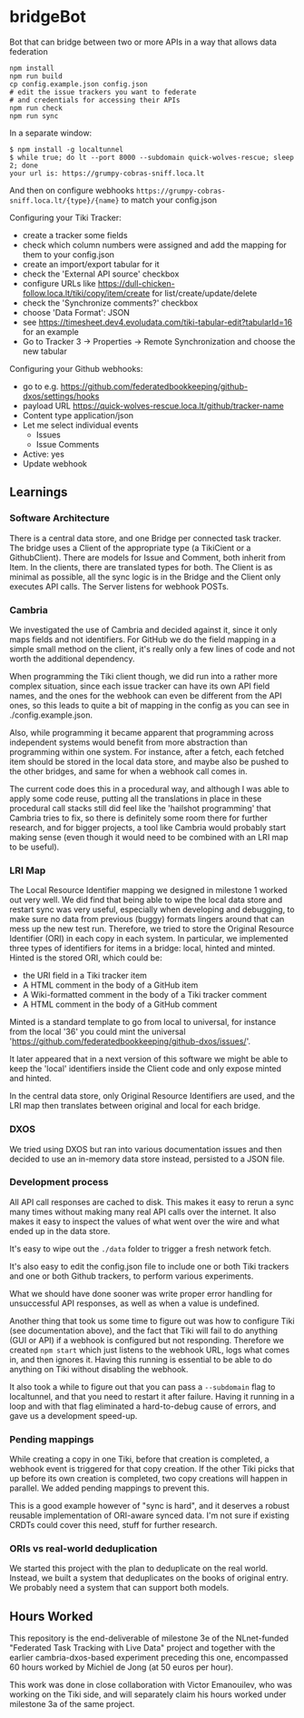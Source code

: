 # bridgeBot
Bot that can bridge between two or more APIs in a way that allows data federation

```
npm install
npm run build
cp config.example.json config.json
# edit the issue trackers you want to federate
# and credentials for accessing their APIs
npm run check
npm run sync
```
In a separate window:
```
$ npm install -g localtunnel
$ while true; do lt --port 8000 --subdomain quick-wolves-rescue; sleep 2; done
your url is: https://grumpy-cobras-sniff.loca.lt
```
And then on configure webhooks `https://grumpy-cobras-sniff.loca.lt/{type}/{name}` to match your config.json


Configuring your Tiki Tracker:
* create a tracker some fields
* check which column numbers were assigned and add the mapping for them to your config.json
* create an import/export tabular for it
* check the 'External API source' checkbox
* configure URLs like https://dull-chicken-follow.loca.lt/tiki/copy/item/create for list/create/update/delete
* check the 'Synchronize comments?' checkbox
* choose 'Data Format': JSON
* see https://timesheet.dev4.evoludata.com/tiki-tabular-edit?tabularId=16 for an example
* Go to Tracker 3 -> Properties -> Remote Synchronization and choose the new tabular

Configuring your Github webhooks:
* go to e.g. https://github.com/federatedbookkeeping/github-dxos/settings/hooks
* payload URL https://quick-wolves-rescue.loca.lt/github/tracker-name
* Content type application/json
* Let me select individual events
  * Issues
  * Issue Comments
* Active: yes
* Update webhook

## Learnings
### Software Architecture
There is a central data store, and one Bridge per connected task tracker.
The bridge uses a Client of the appropriate type (a TikiCient or a GithubClient).
There are models for Issue and Comment, both inherit from Item.
In the clients, there are translated types for both.
The Client is as minimal as possible, all the sync logic is in the Bridge and the Client only executes API calls.
The Server listens for webhook POSTs.

### Cambria
We investigated the use of Cambria and decided against it, since it only maps fields and not identifiers.
For GitHub we do the field mapping in a simple small method on the client, it's really only a few lines of
code and not worth the additional dependency.

When programming the Tiki client though, we did run into a rather more complex situation, since each issue
tracker can have its own API field names, and the ones for the webhook can even be different from the API ones,
so this leads to quite a bit of mapping in the config as you can see in ./config.example.json.

Also, while programming it became apparent that programming across independent systems would benefit from more
abstraction than programming within one system. For instance, after a fetch, each fetched item should be stored
in the local data store, and maybe also be pushed to the other bridges, and same for when a webhook call comes in.

The current code does this in a procedural way, and although I was able to apply some code reuse, putting all the
translations in place in these procedural call stacks still did feel like the 'hailshot programming' that Cambria
tries to fix, so there is definitely some room there for further research, and for bigger projects, a tool like Cambria
would probably start making sense (even though it would need to be combined with an LRI map to be useful).

### LRI Map
The Local Resource Identifier mapping we designed in milestone 1 worked out very well. We did find that being able to
wipe the local data store and restart sync was very useful, especially when developing and debugging, to make sure no
data from previous (buggy) formats lingers around that can mess up the new test run. Therefore, we tried to store the
Original Resource Identifier (ORI) in each copy in each system. In particular, we implemented
three types of identifiers for items in a bridge: local, hinted and minted. Hinted is the stored ORI, which could be:
* the URI field in a Tiki tracker item
* A HTML comment in the body of a GitHub item
* A Wiki-formatted comment in the body of a Tiki tracker comment
* A HTML comment in the body of a GitHub comment

Minted is a standard template to go from local to universal, for instance from the local '36' you could mint
the universal 'https://github.com/federatedbookkeeping/github-dxos/issues/'.

It later appeared that in a next version of this software we might be able to keep the 'local' identifiers inside the Client
code and only expose minted and hinted.

In the central data store, only Original Resource Identifiers are used, and the LRI map then translates between original and local
for each bridge.

### DXOS
We tried using DXOS but ran into various documentation issues and then decided to use an in-memory data store instead, persisted
to a JSON file.

### Development process
All API call responses are cached to disk. This makes it easy to rerun a sync many times without making many real API calls over
the internet. It also makes it easy to inspect the values of what went over the wire and what ended up in the data store.

It's easy to wipe out the `./data` folder to trigger a fresh network fetch.

It's also easy to edit the config.json file to include one or both Tiki trackers and one or both Github trackers, to perform various
experiments.

What we should have done sooner was write proper error handling for unsuccessful API responses, as well as when a value is undefined.

Another thing that took us some time to figure out was how to configure Tiki (see documentation above), and the fact that Tiki will fail
to do anything (GUI or API) if a webhook is configured but not responding. Therefore we created `npm start` which just listens to the
webhook URL, logs what comes in, and then ignores it. Having this running is essential to be able to do anything on Tiki without disabling
the webhook.

It also took a while to figure out that you can pass a `--subdomain` flag to localtunnel, and that you need to restart it after failure.
Having it running in a loop and with that flag eliminated a hard-to-debug cause of errors, and gave us a development speed-up.

### Pending mappings
While creating a copy in one Tiki, before that creation is completed, a webhook event is triggered for that copy creation.
If the other Tiki picks that up before its own creation is completed, two copy creations will happen in parallel. We added pending mappings
to prevent this.

This is a good example however of "sync is hard", and it deserves a robust reusable implementation of ORI-aware synced data. I'm not sure
if existing CRDTs could cover this need, stuff for further research.

### ORIs vs real-world deduplication
We started this project with the plan to deduplicate on the real world.
Instead, we built a system that deduplicates on the books of original entry.
We probably need a system that can support both models.

## Hours Worked
This repository is the end-deliverable of milestone 3e of the NLnet-funded "Federated Task Tracking with Live Data" project and together
with the earlier cambria-dxos-based experiment preceding this one, encompassed 60 hours worked by Michiel de Jong (at 50 euros per hour).

This work was done in close collaboration with Victor Emanouilev, who was working on the Tiki side, and will separately claim his hours
worked under milestone 3a of the same project.